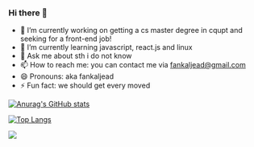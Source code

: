 ### Hi there 👋

<!--
**fankaljead/fankaljead** is a ✨ _special_ ✨ repository because its `README.md` (this file) appears on your GitHub profile.

Here are some ideas to get you started:

- 🔭 I’m currently working on getting a cs master degree in cqupt and seeking for a front-end job!
- 🌱 I’m currently learning react.js
- 👯 I’m looking to collaborate on ...
- 🤔 I’m looking for help with ...
- 💬 Ask me about ...
- 📫 How to reach me: you can contact me via fankaljead@gmail.com
- 😄 Pronouns: aka fankaljead 
- ⚡ Fun fact: ...
-->

- 🔭 I’m currently working on getting a cs master degree in cqupt and seeking for a front-end job!
- 🌱 I’m currently learning javascript, react.js and linux 
- 💬 Ask me about sth i do not know
- 📫 How to reach me: you can contact me via fankaljead@gmail.com
- 😄 Pronouns: aka fankaljead 
- ⚡ Fun fact: we should get every moved

[![Anurag's GitHub stats](https://github-readme-stats.vercel.app/api?username=fankaljead&show_icons=true)](https://github.com/anuraghazra/github-readme-stats)

[![Top Langs](https://github-readme-stats.vercel.app/api/top-langs/?username=fankaljead&show_icons=true)](https://github.com/anuraghazra/github-readme-stats)

<p>
  <a href="#"><img src="https://activity-graph.herokuapp.com/graph?username=fankaljead&bg_color=2D2B55&color=A297E6&line=A297E6&point=D9B60C"></a>
</p>

